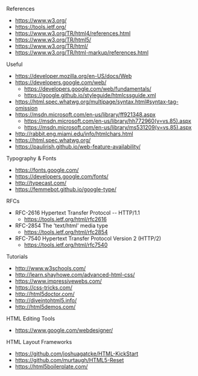 
References
* https://www.w3.org/
* https://tools.ietf.org/
* https://www.w3.org/TR/html4/references.html
* https://www.w3.org/TR/html5/
* https://www.w3.org/TR/html/
* https://www.w3.org/TR/html-markup/references.html


Useful
* https://developer.mozilla.org/en-US/docs/Web
* https://developers.google.com/web/
  * https://developers.google.com/web/fundamentals/
  * https://google.github.io/styleguide/htmlcssguide.xml
* https://html.spec.whatwg.org/multipage/syntax.html#syntax-tag-omission
* https://msdn.microsoft.com/en-us/library/ff921348.aspx
  * https://msdn.microsoft.com/en-us/library/hh772960(v=vs.85).aspx
  * https://msdn.microsoft.com/en-us/library/ms531209(v=vs.85).aspx
* http://rabbit.eng.miami.edu/info/htmlchars.html
* https://html.spec.whatwg.org/
* https://paulirish.github.io/web-feature-availability/


Typography & Fonts
* https://fonts.google.com/
* https://developers.google.com/fonts/
* http://typecast.com/
* https://femmebot.github.io/google-type/


RFCs
* RFC-2616 Hypertext Transfer Protocol -- HTTP/1.1
  * https://tools.ietf.org/html/rfc2616
* RFC-2854 The 'text/html' media type
  * https://tools.ietf.org/html/rfc2854
* RFC-7540 Hypertext Transfer Protocol Version 2 (HTTP/2)
  * https://tools.ietf.org/html/rfc7540


Tutorials
* http://www.w3schools.com/
* http://learn.shayhowe.com/advanced-html-css/
* https://www.impressivewebs.com/
* https://css-tricks.com/
* http://html5doctor.com/
* http://diveintohtml5.info/
* http://html5demos.com/


HTML Editing Tools
* https://www.google.com/webdesigner/



HTML Layout Frameworks
* https://github.com/joshuagatcke/HTML-KickStart
* https://github.com/murtaugh/HTML5-Reset
* https://html5boilerplate.com/



